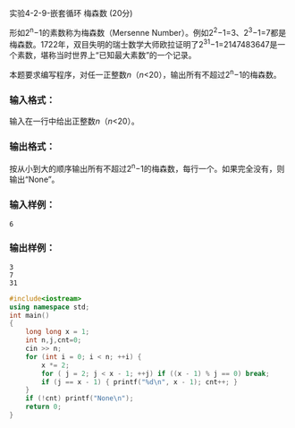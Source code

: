 实验4-2-9-嵌套循环 梅森数 (20分)

形如2<sup>n</sup>−1的素数称为梅森数（Mersenne Number）。例如2<sup>2</sup>−1=3、2<sup>3</sup>−1=7都是梅森数。1722年，双目失明的瑞士数学大师欧拉证明了2<sup>31</sup>−1=2147483647是一个素数，堪称当时世界上“已知最大素数”的一个记录。

本题要求编写程序，对任一正整数*n*（*n*<20），输出所有不超过2<sup>n</sup>−1的梅森数。

### 输入格式：

输入在一行中给出正整数*n*（*n*<20）。

### 输出格式：

按从小到大的顺序输出所有不超过2<sup>n</sup>−1的梅森数，每行一个。如果完全没有，则输出“None”。

### 输入样例：

```in
6
```

### 输出样例：

```out
3
7
31
```



```c++
#include<iostream>
using namespace std;
int main()
{
	long long x = 1;
	int n,j,cnt=0;
	cin >> n;
	for (int i = 0; i < n; ++i) {
		x *= 2;
		for ( j = 2; j < x - 1; ++j) if ((x - 1) % j == 0) break;
		if (j == x - 1) { printf("%d\n", x - 1); cnt++; }
	}
	if (!cnt) printf("None\n");
	return 0;
}
```

